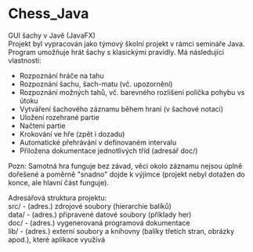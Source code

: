 # Chess_Java
GUI šachy v Javě (JavaFX)  
Projekt byl vypracován jako týmový školní projekt v rámci semináře Java.  
Program umožňuje hrát šachy s klasickými pravidly. Má následující vlastnosti:  
- Rozpoznání hráče na tahu
- Rozpoznání šachu, šach-matu (vč. upozornění)
- Rozpoznání možných tahů, vč. barevného rozlišení políčka pohybu vs útoku
- Vytváření šachového záznamu během hraní (v šachové notaci)
- Uložení rozehrané partie
- Načtení partie
- Krokování ve hře (zpět i dozadu)
- Automatické přehrávání v definovaném intervalu
- Přiložena dokumentace jednotlivých tříd (adresář doc/)  
  
Pozn: Samotná hra funguje bez závad, věci okolo záznamu nejsou úplně dořešené a poměrně "snadno" dojde k výjimce (projekt nebyl dotažen do konce, ale hlavní část funguje).  

Adresářová struktura projektu:  
src/ - (adres.) zdrojové soubory (hierarchie balíků)  
data/ - (adres.) připravené datové soubory (příklady her)    
doc/ - (adres.) vygenerovaná programová dokumentace  
lib/ - (adres.) externí soubory a knihovny (balíky třetích stran, obrázky apod.), které aplikace využívá
